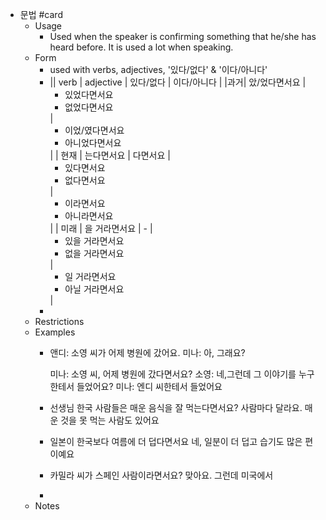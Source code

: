 - 문법 #card
	- Usage
		- Used when the speaker is confirming something that he/she has heard before. It is used a lot when speaking.
	- Form
		- used with verbs, adjectives, '있다/없다' & '이다/아니다'
		- || verb | adjective | 있다/없다 | 이다/아니다 |
		  |과거| 았/었다면서요 | <ul><li>있었다면서요</li><li>없었다면서요</li></ul> | <ul><li>이었/였다면서요</li><li>아니었다면서요</li></ul> |
		  | 현재 | 는다면서요 | 다면서요 | <ul><li>있다면서요</li><li>없다면서요</li></ul> | <ul><li>이라면서요</li><li>아니라면서요</li></ul> |
		  | 미래 | 을 거라면서요 | - | <ul><li>있을 거라면서요</li><li>없을 거라면서요</li></ul> | <ul><li>일 거라면서요</li><li>아닐 거라면서요</li></ul> |
		-
	- Restrictions
	- Examples
		- 앤디: 소영 씨가 어제 병원에 갔어요.
		  미나: 아, 그래요?
		  
		  미나: 소영 씨, 어제 병원에 갔다면서요?
		  소영: 네,그런데 그 이야기를 누구한테서 들었어요?
		  미나: 엔디 씨한테서 들었어요
		- 선생님 한국 사람들은 매운 음식을 잘 먹는다면서요?
		  사람마다 달라요. 매운 것을 못 먹는 사람도 있어요
		- 일본이 한국보다 여름에 더 덥다면서요
		  네, 일분이 더 덥고 습기도 많은 편이예요
		- 카밀라 씨가 스페인 사람이라면서요?
		  맞아요. 그런데 미국에서
		-
	- Notes